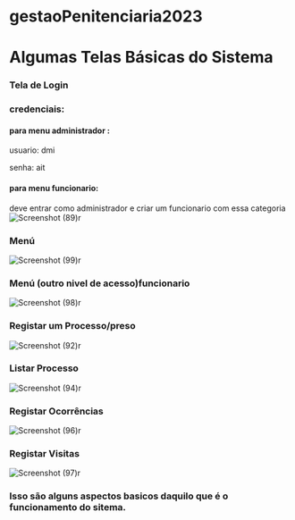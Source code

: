 # gestaoPenitenciaria2023

# Algumas Telas Básicas do Sistema


### Tela de Login
### credenciais:
#### para menu administrador : 
usuario: dmi

senha: ait

#### para menu funcionario:
deve entrar como administrador e criar um funcionario com essa categoria
![Screenshot (89)r](https://github.com/IsacMahique/gestaoPenitenciaria2023/assets/142544531/c173722b-3ca3-4907-9ed7-9f4887467705)


### Menú
![Screenshot (99)r](https://github.com/IsacMahique/gestaoPenitenciaria2023/assets/142544531/5ee324c3-626a-4ae0-b45a-e449b7c1fa55)

### Menú (outro nivel de acesso)funcionario
![Screenshot (98)r](https://github.com/IsacMahique/gestaoPenitenciaria2023/assets/142544531/625f59aa-1a25-4d0c-99b1-c3b2686de3c1)


### Registar um Processo/preso
![Screenshot (92)r](https://github.com/IsacMahique/gestaoPenitenciaria2023/assets/142544531/1e6b1c3b-44d6-47b2-9537-aece8ebf9473)


### Listar Processo
![Screenshot (94)r](https://github.com/IsacMahique/gestaoPenitenciaria2023/assets/142544531/8d73cbfb-c031-4f36-8705-79266c968de1)


### Registar Ocorrências
![Screenshot (96)r](https://github.com/IsacMahique/gestaoPenitenciaria2023/assets/142544531/cdab655a-92ce-48b9-b9a1-5e4659e540bc)


### Registar Visitas
![Screenshot (97)r](https://github.com/IsacMahique/gestaoPenitenciaria2023/assets/142544531/b462649e-c2b9-4691-aff9-58196f9d3695)


### Isso são alguns aspectos basicos daquilo que é o funcionamento do sitema.
